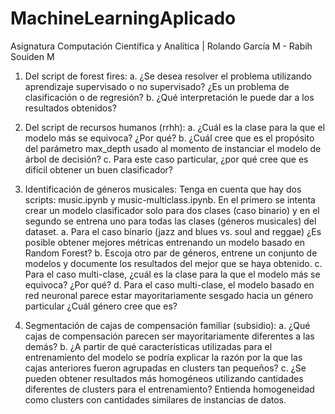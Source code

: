 # MachineLearningAplicado
Asignatura Computación Científica y Analítica | Rolando García M - Rabih Souiden M

1. Del script de forest fires:
a. ¿Se desea resolver el problema utilizando aprendizaje supervisado o no
supervisado? ¿Es un problema de clasificación o de regresión?
b. ¿Qué interpretación le puede dar a los resultados obtenidos?


2. Del script de recursos humanos (rrhh):
a. ¿Cuál es la clase para la que el modelo más se equivoca? ¿Por qué?
b. ¿Cuál cree que es el propósito del parámetro max_depth usado al
momento de instanciar el modelo de árbol de decisión?
c. Para este caso particular, ¿por qué cree que es difícil obtener un buen
clasificador?

3. Identificación de géneros musicales: Tenga en cuenta que hay dos scripts:
music.ipynb y music-multiclass.ipynb. En el primero se intenta crear un modelo
clasificador solo para dos clases (caso binario) y en el segundo se entrena uno
para todas las clases (géneros musicales) del dataset.
a. Para el caso binario (jazz and blues vs. soul and reggae) ¿Es posible
obtener mejores métricas entrenando un modelo basado en Random
Forest?
b. Escoja otro par de géneros, entrene un conjunto de modelos y documente
los resultados del mejor que se haya obtenido.
c. Para el caso multi-clase, ¿cuál es la clase para la que el modelo más se
equivoca? ¿Por qué?
d. Para el caso multi-clase, el modelo basado en red neuronal parece estar
mayoritariamente sesgado hacia un género particular ¿Cuál género cree
que es?

4. Segmentación de cajas de compensación familiar (subsidio):
a. ¿Qué cajas de compensación parecen ser mayoritariamente diferentes a
las demás?
b. ¿A partir de qué características utilizadas para el entrenamiento del
modelo se podría explicar la razón por la que las cajas anteriores fueron
agrupadas en clusters tan pequeños?
c. ¿Se pueden obtener resultados más homogéneos utilizando cantidades
diferentes de clusters para el entrenamiento? Entienda homogeneidad
como clusters con cantidades similares de instancias de datos.
